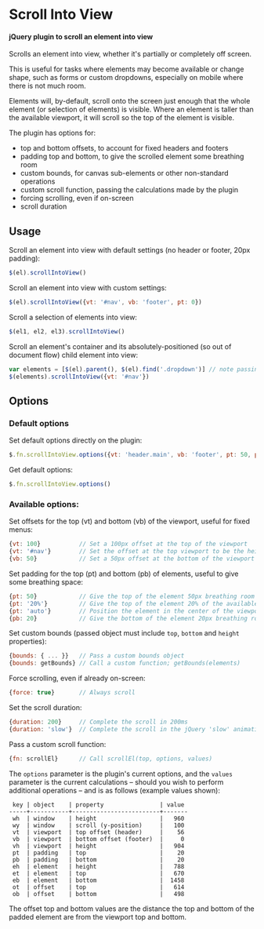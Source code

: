 # Scroll Into View

#### jQuery plugin to scroll an element into view

Scrolls an element into view, whether it's partially or completely off screen.

This is useful for tasks where elements may become available or change shape, such as forms or custom dropdowns, especially on mobile where there is not much room.

Elements will, by-default, scroll onto the screen just enough that the whole element (or selection of elements) is visible. Where an element is taller than the available viewport, it will scroll so the top of the element is visible.

The plugin has options for:

 - top and bottom offsets, to account for fixed headers and footers
 - padding top and bottom, to give the scrolled element some breathing room
 - custom bounds, for canvas sub-elements or other non-standard operations
 - custom scroll function, passing the calculations made by the plugin
 - forcing scrolling, even if on-screen
 - scroll duration

## Usage

Scroll an element into view with default settings (no header or footer, 20px padding):

```js
$(el).scrollIntoView()
```

Scroll an element into view with custom settings:

```js
$(el).scrollIntoView({vt: '#nav', vb: 'footer', pt: 0})
```
    
Scroll a selection of elements into view:

```js
$(el1, el2, el3).scrollIntoView()
```

Scroll an element's container and its absolutely-positioned (so out of document flow) child element into view:

```js
var elements = [$(el).parent(), $(el).find('.dropdown')] // note passing of elements as array
$(elements).scrollIntoView({vt: '#nav'})
```
   
## Options

### Default options

Set default options directly on the plugin:

```js
$.fn.scrollIntoView.options({vt: 'header.main', vb: 'footer', pt: 50, pb:20})
```

Get default options:

```js
$.fn.scrollIntoView.options()
```

### Available options:

Set offsets for the top (vt) and bottom (vb) of the viewport, useful for fixed menus:

```js
{vt: 100}           // Set a 100px offset at the top of the viewport
{vt: '#nav'}        // Set the offset at the top viewport to be the height of the #nav element
{vb: 50}            // Set a 50px offset at the bottom of the viewport
```

Set padding for the top (pt) and bottom (pb) of elements, useful to give some breathing space:

```js
{pt: 50}            // Give the top of the element 50px breathing room
{pt: '20%'}         // Give the top of the element 20% of the available breathing room
{pt: 'auto'}        // Position the element in the center of the viewport
{pb: 20}            // Give the bottom of the element 20px breathing room
```

Set custom bounds (passed object must include `top`, `bottom` and `height` properties):

```js
{bounds: { ... }}   // Pass a custom bounds object
{bounds: getBounds} // Call a custom function; getBounds(elements)
```

Force scrolling, even if already on-screen:

```js
{force: true}       // Always scroll
```

Set the scroll duration:

```js
{duration: 200}     // Complete the scroll in 200ms
{duration: 'slow'}  // Complete the scroll in the jQuery 'slow' animation duration
```

Pass a custom scroll function:

```js
{fn: scrollEl}      // Call scrollEl(top, options, values)
```

The `options` parameter is the plugin's current options, and the `values` parameter is the current calculations – should you wish to perform additional operations – and is as follows (example values shown):

     key | object    | property                | value
    -----+-----------+-------------------------+-------
     wh  | window    | height                  |   960 
     wy  | window    | scroll (y-position)     |   100 
     vt  | viewport  | top offset (header)     |    56 
     vb  | viewport  | bottom offset (footer)  |     0 
     vh  | viewport  | height                  |   904 
     pt  | padding   | top                     |    20 
     pb  | padding   | bottom                  |    20 
     eh  | element   | height                  |   788 
     et  | element   | top                     |   670 
     eb  | element   | bottom                  |  1458 
     ot  | offset    | top                     |   614 
     ob  | offset    | bottom                  |   498 

The offset top and bottom values are the distance the top and bottom of the padded element are from the viewport top and bottom.
